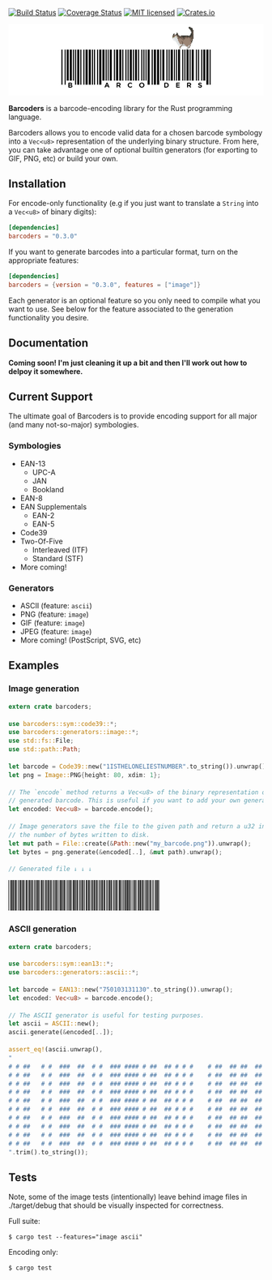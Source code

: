 [![Build Status](https://travis-ci.org/buntine/barcoders.svg?branch=master)](https://travis-ci.org/buntine/barcoders)
[![Coverage Status](https://coveralls.io/repos/buntine/barcoders/badge.svg?branch=master&service=github)](https://coveralls.io/github/buntine/barcoders?branch=master)
[![MIT licensed](https://img.shields.io/badge/license-MIT-blue.svg)](./LICENSE)
[![Crates.io](http://meritbadge.herokuapp.com/barcoders)](https://crates.io/crates/barcoders)

![BARCODERS](/media/logo.jpg?raw=true "BARCODERS")

**Barcoders** is a barcode-encoding library for the Rust programming language.

Barcoders allows you to encode valid data for a chosen barcode symbology into a ```Vec<u8>``` representation of the underlying binary structure. From here, you can take advantage one of optional builtin generators (for exporting to GIF, PNG, etc) or build your own.

## Installation

For encode-only functionality (e.g if you just want to translate a `String` into a `Vec<u8>` of binary digits):

```toml
[dependencies]
barcoders = "0.3.0"
```

If you want to generate barcodes into a particular format, turn on the appropriate features:

```toml
[dependencies]
barcoders = {version = "0.3.0", features = ["image"]}
```

Each generator is an optional feature so you only need to compile what you want to use.
See below for the feature associated to the generation functionality you desire.

## Documentation

**Coming soon! I'm just cleaning it up a bit and then I'll work out how to delpoy it somewhere.**

## Current Support

The ultimate goal of Barcoders is to provide encoding support for all major (and many not-so-major) symbologies.

### Symbologies

* EAN-13
  * UPC-A
  * JAN
  * Bookland
* EAN-8
* EAN Supplementals
  * EAN-2
  * EAN-5
* Code39
* Two-Of-Five
  * Interleaved (ITF)
  * Standard (STF)
* More coming!

### Generators

* ASCII (feature: `ascii`)
* PNG (feature: `image`)
* GIF (feature: `image`)
* JPEG (feature: `image`)
* More coming! (PostScript, SVG, etc)

## Examples

### Image generation
```rust
extern crate barcoders;

use barcoders::sym::code39::*;
use barcoders::generators::image::*;
use std::fs::File;
use std::path::Path;

let barcode = Code39::new("1ISTHELONELIESTNUMBER".to_string()).unwrap();
let png = Image::PNG{height: 80, xdim: 1};

// The `encode` method returns a Vec<u8> of the binary representation of the
// generated barcode. This is useful if you want to add your own generator.
let encoded: Vec<u8> = barcode.encode();

// Image generators save the file to the given path and return a u32 indicating
// the number of bytes written to disk.
let mut path = File::create(&Path::new("my_barcode.png")).unwrap();
let bytes = png.generate(&encoded[..], &mut path).unwrap();

// Generated file ↓ ↓ ↓
```
![Code 39: 1ISTHELONELIESTNUMBER](/media/code39_1istheloneliestnumber.png?raw=true "Code 39: 1ISTHELONELIESTNUMBER")


### ASCII generation
```rust
extern crate barcoders;

use barcoders::sym::ean13::*;
use barcoders::generators::ascii::*;

let barcode = EAN13::new("750103131130".to_string()).unwrap();
let encoded: Vec<u8> = barcode.encode();

// The ASCII generator is useful for testing purposes.
let ascii = ASCII::new();
ascii.generate(&encoded[..]);

assert_eq!(ascii.unwrap(),
"
# # ##   # #  ###  ##  # #  ### #### # ##  ## # # #    # ##  ## ##  ## #    # ###  # ### #  # #
# # ##   # #  ###  ##  # #  ### #### # ##  ## # # #    # ##  ## ##  ## #    # ###  # ### #  # #
# # ##   # #  ###  ##  # #  ### #### # ##  ## # # #    # ##  ## ##  ## #    # ###  # ### #  # #
# # ##   # #  ###  ##  # #  ### #### # ##  ## # # #    # ##  ## ##  ## #    # ###  # ### #  # #
# # ##   # #  ###  ##  # #  ### #### # ##  ## # # #    # ##  ## ##  ## #    # ###  # ### #  # #
# # ##   # #  ###  ##  # #  ### #### # ##  ## # # #    # ##  ## ##  ## #    # ###  # ### #  # #
# # ##   # #  ###  ##  # #  ### #### # ##  ## # # #    # ##  ## ##  ## #    # ###  # ### #  # #
# # ##   # #  ###  ##  # #  ### #### # ##  ## # # #    # ##  ## ##  ## #    # ###  # ### #  # #
# # ##   # #  ###  ##  # #  ### #### # ##  ## # # #    # ##  ## ##  ## #    # ###  # ### #  # #
# # ##   # #  ###  ##  # #  ### #### # ##  ## # # #    # ##  ## ##  ## #    # ###  # ### #  # #
".trim().to_string());
```

## Tests

Note, some of the image tests (intentionally) leave behind image files in ./target/debug that should be visually
inspected for correctness.

Full suite:
```
$ cargo test --features="image ascii"
```

Encoding only:
```
$ cargo test
```
